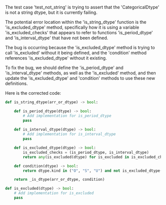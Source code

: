 The test case 'test_not_string' is trying to assert that the 'CategoricalDtype' is not a string dtype, but it is currently failing.

The potential error location within the 'is_string_dtype' function is the 'is_excluded_dtype' method, specifically how it is using a variable 'is_excluded_checks' that appears to refer to functions 'is_period_dtype' and 'is_interval_dtype' that have not been defined.

The bug is occurring because the 'is_excluded_dtype' method is trying to call 'is_excluded' without it being defined, and the 'condition' method references 'is_excluded_dtype' without it existing.

To fix the bug, we should define the 'is_period_dtype' and 'is_interval_dtype' methods, as well as the 'is_excluded' method, and then update the 'is_excluded_dtype' and 'condition' methods to use these new definitions.

Here is the corrected code:

```python
def is_string_dtype(arr_or_dtype) -> bool:

    def is_period_dtype(dtype) -> bool:
        # Add implementation for is_period_dtype
        pass
    
    def is_interval_dtype(dtype) -> bool:
        # Add implementation for is_interval_dtype
        pass

    def is_excluded_dtype(dtype) -> bool:
        is_excluded_checks = (is_period_dtype, is_interval_dtype)
        return any(is_excluded(dtype) for is_excluded in is_excluded_checks)

    def condition(dtype) -> bool:
        return dtype.kind in ("O", "S", "U") and not is_excluded_dtype(dtype)

    return _is_dtype(arr_or_dtype, condition)

def is_excluded(dtype) -> bool:
    # Add implementation for is_excluded
    pass
```